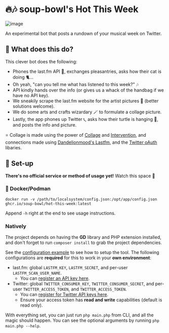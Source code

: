 # 🔥🎶 soup-bowl's Hot This Week
![image](https://user-images.githubusercontent.com/11209477/140189390-22aef5bd-17cf-4944-95a5-38f8c84ec898.png)


An experimental bot that posts a rundown of your musical week on Twitter.

## 🤔 What does this do?
This clever bot does the following:
* Phones the last.fm API 📲, exchanges pleasantries, asks how their cat is doing 🐈...
* Oh yeah, "can you tell me what <user> has listened to this week?" 🎶
* API kindly hands over the info (or gives us a whack of the handbag if we have no API key).
* We sneakily scrape the last.fm website for the artist pictures 🤫 (better solutions welcome).
* We do some arts and crafts wizardary 🪄 to formulate a collage picture.
* Lastly, the app phones up Twitter 📞, asks how their turtle is hanging 🐢, and posts the info and picture.

⭐ Collage is made using the power of [Collage][tzsk/collage] and [Intervention][intervention], and connections made using [Dandelionmood's Lastfm][dandelionmood/lastfm], and the [Twitter oAuth][abraham/twitteroauth] libaries.

## 🚀 Set-up
**There's no official service or method of usage yet!** Watch this space 👀
 
### 🐋 Docker/Podman
```
docker run -v /path/to/localsystem/config.json:/opt/app/config.json ghcr.io/soup-bowl/hot-this-week:latest
```
Append `-h` right at the end to see usage instructions.

### Natively

The project depends on having the **GD** library and PHP extension installed, and don't forget to run `composer install` to grab the project dependencies.
 
See the [configuration example](/config.json.example) to see how to setup the tool. The following configurations are **required** for this to work in your **own environment**:

* last.fm: global `LASTFM_KEY`, `LASTFM_SECRET`, and per-user `LASTFM_SCAN_USER_NAME`.
  * You can [register an API key here](https://www.last.fm/api/account/create).
* Twitter: global `TWITTER_CONSUMER_KEY`, `TWITTER_CONSUMER_SECRET`, and per-user `TWITTER_ACCESS_TOKEN`, and `TWITTER_ACCESS_TOKEN`.
  * You can [register for Twitter API keys here](https://developer.twitter.com/en/portal/dashboard).
  * Ensure your access token has **read and write** capabilities (default is read only).

With everything set, you can just run `php main.php` from CLI, and all the magic should happen. You can see the optional arguments by running `php main.php --help`.

[dandelionmood/lastfm]: https://github.com/dandelionmood/php-lastfm
[abraham/twitteroauth]: https://twitteroauth.com/
[tzsk/collage]: https://github.com/tzsk/collage
[intervention]: http://image.intervention.io/
